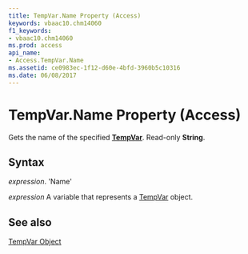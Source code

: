 ```yaml
---
title: TempVar.Name Property (Access)
keywords: vbaac10.chm14060
f1_keywords:
- vbaac10.chm14060
ms.prod: access
api_name:
- Access.TempVar.Name
ms.assetid: ce0983ec-1f12-d60e-4bfd-3960b5c10316
ms.date: 06/08/2017
---
```



# TempVar.Name Property (Access)

Gets the name of the specified  **[TempVar](Access.TempVar.md)**. Read-only **String**.


## Syntax

 _expression_. 'Name'

 _expression_ A variable that represents a [TempVar](./Access.TempVar.md) object.


## See also


[TempVar Object](Access.TempVar.md)

